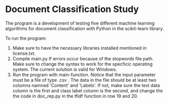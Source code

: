 # Document Classification Study

The program is a development of testing five different machine learning algorithms for document classification with Python in the scikit-learn library.

To run the program: 

1. Make sure to have the necessary libraries installed mentioned in license.txt.
2. Compile main.py
   If errors occur because of the stopwords file path. Make sure to change the syntax to work for the specficic operating system. 
   The current solution is valid for Windows.
3. Run the program with main-function. 
   Notice that the input parameter must be a file of type .csv . 
   The data in the file should be at least two columns namned 'Content' and 'Labels'. If not, 
   make sure the text data column is the first and class label column is the second, and change 
   the the code in doc_rep.py in the tfidf function in row 19 and 20.
